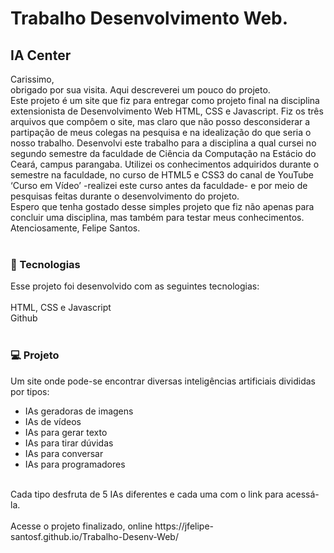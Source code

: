 # Trabalho Desenvolvimento Web.
## IA Center
Carissimo,<br>obrigado por sua visita. Aqui descreverei um pouco do projeto.</br> Este projeto é um site que fiz para entregar como projeto final na disciplina extensionista de Desenvolvimento Web HTML, CSS e Javascript. Fiz os três arquivos que compôem o site, mas claro que não posso desconsiderar a partipação de meus colegas na pesquisa e na idealização do que seria o nosso trabalho. Desenvolvi este trabalho para a disciplina a qual cursei no segundo semestre da faculdade de Ciência da Computação na Estácio do Ceará, campus parangaba. Utilizei os conhecimentos adquiridos durante o semestre na faculdade, no curso de HTML5 e CSS3 do canal de YouTube ‘Curso em Vídeo’ -realizei este curso antes da faculdade- e por meio de pesquisas feitas durante o desenvolvimento do projeto.</br> Espero que tenha gostado desse simples projeto que fiz não apenas para concluir uma disciplina, mas também para testar meus conhecimentos.</br> Atenciosamente, Felipe Santos.
<br><br>
### 🚀 Tecnologias
Esse projeto foi desenvolvido com as seguintes tecnologias:<br>
<br>
HTML, CSS e Javascript<br>
Github
</br></br>
### 💻 Projeto
Um site onde pode-se encontrar diversas inteligências artificiais divididas por tipos:
- IAs geradoras de imagens
- IAs de vídeos
- IAs para gerar texto
- IAs para tirar dúvidas
- IAs para conversar
- IAs para programadores
<br>
Cada tipo desfruta de 5 IAs diferentes e cada uma com o link para acessá-la.</br>
</br>
Acesse o projeto finalizado, online https://jfelipe-santosf.github.io/Trabalho-Desenv-Web/
